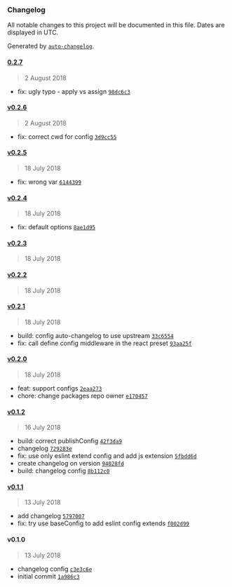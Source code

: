 ### Changelog

All notable changes to this project will be documented in this file. Dates are displayed in UTC.

Generated by [`auto-changelog`](https://github.com/CookPete/auto-changelog).

#### [0.2.7](https://github.com/pagerinc/neutrino-scripts/compare/v0.2.6...0.2.7)

> 2 August 2018

- fix: ugly typo - apply vs assign [`98dc6c3`](https://github.com/pagerinc/neutrino-scripts/commit/98dc6c36aedeeb83d5d420fddaf4698539a478db)

#### [v0.2.6](https://github.com/pagerinc/neutrino-scripts/compare/v0.2.5...v0.2.6)

> 2 August 2018

- fix: correct cwd for config [`3d9cc55`](https://github.com/pagerinc/neutrino-scripts/commit/3d9cc55bc80f41942196523f894d71f08d403fe1)

#### [v0.2.5](https://github.com/pagerinc/neutrino-scripts/compare/v0.2.4...v0.2.5)

> 18 July 2018

- fix: wrong var [`6144399`](https://github.com/pagerinc/neutrino-scripts/commit/614439922d1721279d31dee499b4cd782909bf3c)

#### [v0.2.4](https://github.com/pagerinc/neutrino-scripts/compare/v0.2.3...v0.2.4)

> 18 July 2018

- fix: default options [`8ae1d95`](https://github.com/pagerinc/neutrino-scripts/commit/8ae1d95c5ba9d738b34fa84c60fcce9545e22c94)

#### [v0.2.3](https://github.com/pagerinc/neutrino-scripts/compare/v0.2.2...v0.2.3)

> 18 July 2018

#### [v0.2.2](https://github.com/pagerinc/neutrino-scripts/compare/v0.2.1...v0.2.2)

> 18 July 2018

#### [v0.2.1](https://github.com/pagerinc/neutrino-scripts/compare/v0.2.0...v0.2.1)

> 18 July 2018

- build: config auto-changelog to use upstream [`33c6554`](https://github.com/pagerinc/neutrino-scripts/commit/33c6554993e274b1c1a75434276e67ab1bd1c481)
- fix: call define config middleware in the react preset [`93aa25f`](https://github.com/pagerinc/neutrino-scripts/commit/93aa25f28c4752c610b187c49e0dc275dd12e4d4)

#### [v0.2.0](https://github.com/pagerinc/neutrino-scripts/compare/v0.1.2...v0.2.0)

> 18 July 2018

- feat: support configs [`2eaa273`](https://github.com/pagerinc/neutrino-scripts/commit/2eaa273fec85133b73c699124d66bee51c9c927a)
- chore: change packages repo owner [`e170457`](https://github.com/pagerinc/neutrino-scripts/commit/e1704578fdc24f4152c90a64f6d3c004c06a4d87)

#### [v0.1.2](https://github.com/pagerinc/neutrino-scripts/compare/v0.1.1...v0.1.2)

> 16 July 2018

- build: correct publishConfig [`42f3da9`](https://github.com/pagerinc/neutrino-scripts/commit/42f3da9df728d632c223f237f26a367b653f7c85)
- changelog [`729283e`](https://github.com/pagerinc/neutrino-scripts/commit/729283e885744982fec283642a9dda9e84c34f3a)
- fix: use only eslint extend config and add js extension [`5fbdd6d`](https://github.com/pagerinc/neutrino-scripts/commit/5fbdd6d88b6d18ee8a12d459565eeb35d62b0d7a)
- create changelog on version [`94028fd`](https://github.com/pagerinc/neutrino-scripts/commit/94028fd746c8efb95fa0d5d31fd67a0f0516001b)
- build: changelog config [`8b112c0`](https://github.com/pagerinc/neutrino-scripts/commit/8b112c0a54835601fe119fddd25d0ff5bfa26213)

#### [v0.1.1](https://github.com/pagerinc/neutrino-scripts/compare/v0.1.0...v0.1.1)

> 13 July 2018

- add changelog [`5797007`](https://github.com/pagerinc/neutrino-scripts/commit/57970073b9128538af4b762f375ede0f019d6240)
- fix: try use baseConfig to add eslint config extends [`f002d99`](https://github.com/pagerinc/neutrino-scripts/commit/f002d9916a26caf1abb965bc7732d75245d10560)

#### v0.1.0

> 13 July 2018

- changelog config [`c3e3c6e`](https://github.com/pagerinc/neutrino-scripts/commit/c3e3c6e003dcf5794a31721c54f90498b610e5c0)
- initial commit [`1a986c3`](https://github.com/pagerinc/neutrino-scripts/commit/1a986c33f6162d3c3fe3dc0e96b985c0c95843cb)
